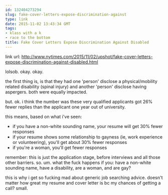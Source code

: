 ```yaml
---
id: 132404273294
slug: fake-cover-letters-expose-discrimination-against
type: link
date: 2015-11-02 13:43:34 GMT
tags:
- klass with a k
- race to the bottom
title: Fake Cover Letters Expose Discrimination Against Disabled
---
```

link url: http://www.nytimes.com/2015/11/02/upshot/fake-cover-letters-expose-discrimination-against-disabled.html

lolsob. okay. okay.

the first thing is, is that they had one 'person' disclose a physical/mobility related disability (spinal injury) and another 'person' disclose having aspergers. both were equally impacted.

but. ok. i think the number was these very qualified applicants got 26% fewer replies than the applicant one year out of university.

this means, based on what i've seen:

- if you have a non-white sounding name, your resume will get 30% fewer responses
- if your resume shows some relationship to gayness (ie, work experience or volunteering), you'll get about 30% fewer responses
- if you're a woman, you'll get fewer responses

remember: this is just the application stage, before interviews and all those other barriers. so. um. what the fuck happens if you: have a non-white sounding name, have a disability, are a woman, and are gay?

this is why i get so fucking mad about generic job searching advice. doesn't matter how great my resume and cover letter is bc my chances of getting a call? small.